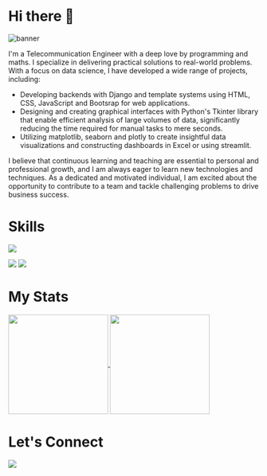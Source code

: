 
<!--
**Ferricty/Ferricty** is a ✨ _special_ ✨ repository because its `README.md` (this file) appears on your GitHub profile.

Here are some ideas to get you started:

- 🔭 I’m currently working on ...
- 🌱 I’m currently learning ...
- 👯 I’m looking to collaborate on ...
- 🤔 I’m looking for help with ...
- 💬 Ask me about ...
- 📫 How to reach me: ...
- 😄 Pronouns: ...
- ⚡ Fun fact: ...
-->
# Hi there 👋
![banner](https://github.com/Ferricty/Ferricty/assets/95433755/732cb46b-e192-437d-8236-baf3d5facb30)

I'm a Telecommunication Engineer with a deep love by programming and maths. I specialize in delivering practical solutions to real-world problems. With a focus on data science, I have developed a wide range of projects, including:

- Developing backends with Django and template systems using HTML, CSS, JavaScript and Bootsrap for web applications.
- Designing and creating graphical interfaces with Python's Tkinter library that enable efficient analysis of large volumes of data, significantly reducing the time required for manual tasks to mere seconds.
- Utilizing matplotlib, seaborn and plotly to create insightful data visualizations and constructing dashboards in Excel or using streamlit.

I believe that continuous learning and teaching are essential to personal and professional growth, and I am always eager to learn new technologies and techniques. As a dedicated and motivated individual, I am excited about the opportunity to contribute to a team and tackle challenging problems to drive business success.

# Skills

[![](https://skillicons.dev/icons?i=py,pytorch,django,vscode,html,css,js,bootstrap,git,sqlite,postgres,mysql&perline=6)](https://skillicons.dev)

![](https://img.shields.io/badge/conda-342B029.svg?&style=for-the-badge&logo=anaconda&logoColor=white)
![](https://img.shields.io/badge/Jupyter-F37626.svg?&style=for-the-badge&logo=Jupyter&logoColor=white)

# My Stats

<a href="https://github.com/anuraghazra/github-readme-stats">
  <img height=200 align="center" src="https://github-readme-stats.vercel.app/api?username=Ferricty" />
</a>
<a href="https://github.com/anuraghazra/convoychat">
  <img height=200 align="center" src="https://github-readme-stats.vercel.app/api/top-langs?username=Ferricty&layout=compact&langs_count=8&card_width=320" />
</a>

# Let's Connect

[![](https://github.com/gauravghongde/social-icons/blob/master/SVG/Color/Telegram.svg)](https://t.me/@Ferricty)

